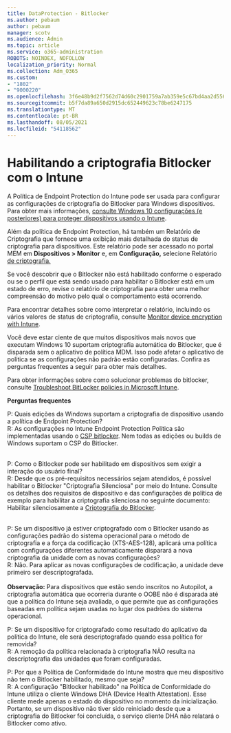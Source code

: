 ```yaml
---
title: DataProtection - Bitlocker
ms.author: pebaum
author: pebaum
manager: scotv
ms.audience: Admin
ms.topic: article
ms.service: o365-administration
ROBOTS: NOINDEX, NOFOLLOW
localization_priority: Normal
ms.collection: Adm_O365
ms.custom:
- "1802"
- "9000220"
ms.openlocfilehash: 3f6e48b9d2f7562d74d60c2901759a7ab359e5c67bd4aa2d556d941a41ab680c
ms.sourcegitcommit: b5f7da89a650d2915dc652449623c78be6247175
ms.translationtype: MT
ms.contentlocale: pt-BR
ms.lasthandoff: 08/05/2021
ms.locfileid: "54118562"
---
```

# <a name="enabling-bitlocker-encryption-with-intune"></a>Habilitando a criptografia Bitlocker com o Intune

A Política de Endpoint Protection do Intune pode ser usada para configurar as configurações de criptografia do Bitlocker para Windows dispositivos. Para obter mais informações, [consulte Windows 10 configurações (e posteriores) para proteger dispositivos usando o Intune](https://docs.microsoft.com/intune/endpoint-protection-windows-10#windows-encryption).

Além da política de Endpoint Protection, há também um Relatório de Criptografia que fornece uma exibição mais detalhada do status de criptografia para dispositivos. Este relatório pode ser acessado no portal MEM em **Dispositivos > Monitor** e, em **Configuração,** selecione Relatório [de criptografia.](https://endpoint.microsoft.com/#blade/Microsoft_Intune_DeviceSettings/DevicesMonitorMenu/encryptionReport)

Se você descobrir que o Bitlocker não está habilitado conforme o esperado ou se o perfil que está sendo usado para habilitar o Bitlocker está em um estado de erro, revise o relatório de criptografia para obter uma melhor compreensão do motivo pelo qual o comportamento está ocorrendo.

Para encontrar detalhes sobre como interpretar o relatório, incluindo os vários valores de status de criptografia, consulte [Monitor device encryption with Intune](https://docs.microsoft.com/mem/intune/protect/encryption-monitor).

Você deve estar ciente de que muitos dispositivos mais novos que executam Windows 10 suportam criptografia automática do Bitlocker, que é disparada sem o aplicativo de política MDM. Isso pode afetar o aplicativo de política se as configurações não padrão estão configuradas. Confira as perguntas frequentes a seguir para obter mais detalhes.

Para obter informações sobre como solucionar problemas do bitlocker, consulte [Troubleshoot BitLocker policies in Microsoft Intune](https://docs.microsoft.com/intune/protect/troubleshoot-bitlocker-policies).
 
 
**Perguntas frequentes**

P: Quais edições da Windows suportam a criptografia de dispositivo usando a política de Endpoint Protection?<br>
R: As configurações no Intune Endpoint Protection Política são implementadas usando o [CSP bitlocker](https://docs.microsoft.com/windows/client-management/mdm/bitlocker-csp). Nem todas as edições ou builds de Windows suportam o CSP do Bitlocker. <br><br>

P: Como o Bitlocker pode ser habilitado em dispositivos sem exigir a interação do usuário final?<br>
R: Desde que os pré-requisitos necessários sejam atendidos, é possível habilitar o Bitlocker "Criptografia Silenciosa" por meio do Intune. Consulte os detalhes dos requisitos de dispositivo e das configurações de política de exemplo para habilitar a criptografia silenciosa no seguinte documento: Habilitar silenciosamente a [Criptografia do Bitlocker](https://docs.microsoft.com/mem/intune/protect/encrypt-devices#silently-enable-bitlocker-on-devices). <br><br>

P: Se um dispositivo já estiver criptografado com o Bitlocker usando as configurações padrão do sistema operacional para o método de criptografia e a força da codificação (XTS-AES-128), aplicará uma política com configurações diferentes automaticamente disparará a nova criptografia da unidade com as novas configurações?<br>
R: Não. Para aplicar as novas configurações de codificação, a unidade deve primeiro ser descriptografada.<br><br>
**Observação:** Para dispositivos que estão sendo inscritos no Autopilot, a criptografia automática que ocorreria durante o OOBE não é disparada até que a política do Intune seja avaliada, o que permite que as configurações baseadas em política sejam usadas no lugar dos padrões do sistema operacional.
 
P: Se um dispositivo for criptografado como resultado do aplicativo da política do Intune, ele será descriptografado quando essa política for removida?<br>
R: A remoção da política relacionada à criptografia NÃO resulta na descriptografia das unidades que foram configuradas.
 
P: Por que a Política de Conformidade do Intune mostra que meu dispositivo não tem o Bitlocker habilitado, mesmo que seja?<br>
R: A configuração "Bitlocker habilitado" na Política de Conformidade do Intune utiliza o cliente Windows DHA (Device Health Attestation). Esse cliente mede apenas o estado do dispositivo no momento da inicialização. Portanto, se um dispositivo não tiver sido reiniciado desde que a criptografia do Bitlocker foi concluída, o serviço cliente DHA não relatará o Bitlocker como ativo.
 
 